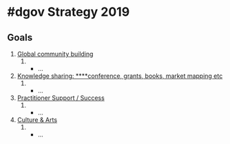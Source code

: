 # \#dgov Strategy 2019

## Goals

1. [Global community building](https://wiki.dgov.foundation/org/dgov-collaboration-strategy/community-building)
   1. * ...
2. [Knowledge sharing: ****conference, grants, books, market mapping etc](advocacy-and-education.md)
   1. * ...
3. [Practitioner Support / Success](practitioner-support-success.md) 
   1. * ...
4. [Culture & Arts](arts-and-inspiration.md)
   1. * ...



### 

